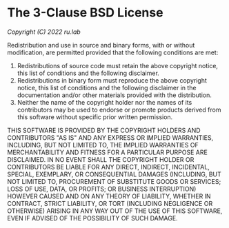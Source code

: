 # The 3-Clause BSD License

_Copyright (C) 2022 ru.lab_

Redistribution and use in source and binary forms,
with or without modification,
are permitted provided that the following conditions are met:

1. Redistributions of source code must retain
   the above copyright notice, this list of conditions and the following disclaimer.
2. Redistributions in binary form must reproduce
   the above copyright notice, this list of conditions and the following disclaimer
   in the documentation and/or other materials provided with the distribution.
3. Neither the name of the copyright holder nor the names of its contributors
   may be used to endorse or promote products derived from this software
   without specific prior written permission.

THIS SOFTWARE IS PROVIDED BY THE COPYRIGHT HOLDERS AND CONTRIBUTORS "AS IS"
AND ANY EXPRESS OR IMPLIED WARRANTIES, INCLUDING, BUT NOT LIMITED TO,
THE IMPLIED WARRANTIES OF MERCHANTABILITY AND FITNESS
FOR A PARTICULAR PURPOSE ARE DISCLAIMED.
IN NO EVENT SHALL THE COPYRIGHT HOLDER OR CONTRIBUTORS BE LIABLE
FOR ANY DIRECT, INDIRECT, INCIDENTAL, SPECIAL, EXEMPLARY, OR CONSEQUENTIAL DAMAGES
(INCLUDING, BUT NOT LIMITED TO, PROCUREMENT OF SUBSTITUTE GOODS OR SERVICES;
LOSS OF USE, DATA, OR PROFITS; OR BUSINESS INTERRUPTION)
HOWEVER CAUSED AND ON ANY THEORY OF LIABILITY,
WHETHER IN CONTRACT, STRICT LIABILITY, OR TORT
(INCLUDING NEGLIGENCE OR OTHERWISE)
ARISING IN ANY WAY OUT OF THE USE OF THIS SOFTWARE,
EVEN IF ADVISED OF THE POSSIBILITY OF SUCH DAMAGE.
